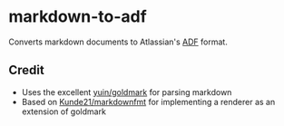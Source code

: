 # markdown-to-adf

Converts markdown documents to Atlassian's [ADF](https://developer.atlassian.com/cloud/jira/platform/apis/document/structure/) format.

## Credit

* Uses the excellent [yuin/goldmark](https://github.com/yuin/goldmark) for parsing markdown
* Based on [Kunde21/markdownfmt](https://github.com/Kunde21/markdownfmt) for implementing a renderer as an extension of goldmark
